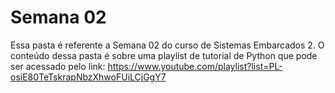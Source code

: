 # Semana 02
Essa pasta é referente a Semana 02 do curso de Sistemas Embarcados 2.
O conteúdo dessa pasta é sobre uma playlist de tutorial de Python que pode ser acessado pelo link:
https://www.youtube.com/playlist?list=PL-osiE80TeTskrapNbzXhwoFUiLCjGgY7
